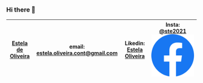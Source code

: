 ### Hi there 👋

| [Estela de Oliveira](https://github.com/ste2021) | email: estela.oliveira.cont@gmail.com  	|  Likedin: [Estela Oliveira](https://www.linkedin.com/feed/)|Insta: [@ste2021](https://www.instagram.com/ste2021/) <img src="https://github.com/ste2021/backcasecrescere/blob/master/iconfinder_1_Facebook_colored_svg_copy_5296499.png"/>|
|---	|---	|---	|---	|

<!--
**ste2021/ste2021** is a ✨ _special_ ✨ repository because its `README.md` (this file) appears on your GitHub profile.

